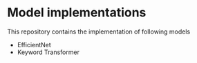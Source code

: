 # Model implementations

This repository contains the implementation of following models

- EfficientNet
- Keyword Transformer
